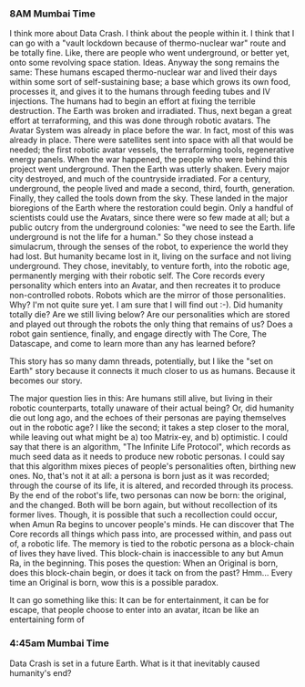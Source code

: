 ### 8AM Mumbai Time

I think more about Data Crash. I think about the people within it. I think that I can go with a "vault lockdown because of thermo-nuclear war" route and be totally fine. Like, there are people who went underground, or better yet, onto some revolving space station. Ideas. Anyway the song remains the same: These humans escaped thermo-nuclear war and lived their days within some sort of self-sustaining base; a base which grows its own food, processes it, and gives it to the humans through feeding tubes and IV injections. The humans had to begin an effort at fixing the terrible destruction. The Earth was broken and irradiated. Thus, next began a great effort at terraforming, and this was done through robotic avatars. The Avatar System was already in place before the war. In fact, most of this was already in place. There were satellites sent into space with all that would be needed; the first robotic avatar vessels, the terraforming tools, regenerative energy panels. When the war happened, the people who were behind this project went underground. Then the Earth was utterly shaken. Every major city destroyed, and much of the countryside irradiated. For a century, underground, the people lived and made a second, third, fourth, generation. Finally, they called the tools down from the sky. These landed in the major bioregions of the Earth where the restoration could begin. Only a handful of scientists could use the Avatars, since there were so few made at all; but a public outcry from the underground colonies: "we need to see the Earth. life underground is not the life for a human." So they chose instead a simulacrum, through the senses of the robot, to experience the world they had lost. But humanity became lost in it, living on the surface and not living underground. They chose, inevitably, to venture forth, into the robotic age, permanently merging with their robotic self. The Core records every personality which enters into an Avatar, and then recreates it to produce non-controlled robots. Robots which are the mirror of those personalities. Why? I'm not quite sure yet. I am sure that I will find out :-). Did humanity totally die? Are we still living below? Are our personalities which are stored and played out through the robots the only thing that remains of us? Does a robot gain sentience, finally, and engage directly with The Core, The Datascape, and come to learn more than any has learned before?

This story has so many damn threads, potentially, but I like the "set on Earth" story because it connects it much closer to us as humans. Because it becomes our story.

The major question lies in this: Are humans still alive, but living in their robotic counterparts, totally unaware of their actual being? Or, did humanity die out long ago, and the echoes of their personas are paying themselves out in the robotic age? I like the second; it takes a step closer to the moral, while leaving out what might be a) too Matrix-ey, and b) optimistic. I could say that there is an algorithm, "The Infinite Life Protocol", which records as much seed data as it needs to produce new robotic personas. I could say that this algorithm mixes pieces of people's personalities often, birthing new ones. No, that's not it at all: a persona is born just as it was recorded; through the course of its life, it is altered, and recorded through its process. By the end of the robot's life, two personas can now be born: the original, and the changed. Both will be born again, but without recollection of its former lives. Though, it is possible that such a recollection could occur, when Amun Ra begins to uncover people's minds. He can discover that The Core records all things which pass into, are processed within, and pass out of, a robotic life. The memory is tied to the robotic persona as a block-chain of lives they have lived. This block-chain is inaccessible to any but Amun Ra, in the beginning. This poses the question: When an Original is born, does this block-chain begin, or does it tack on from the past? Hmm... Every time an Original is born, wow this is a possible paradox.

It can go something like this: It can be for entertainment, it can be for escape, that people choose to enter into an avatar, itcan be like an entertaining form of 

### 4:45am Mumbai Time

Data Crash is set in a future Earth. What is it that inevitably caused humanity's end? 